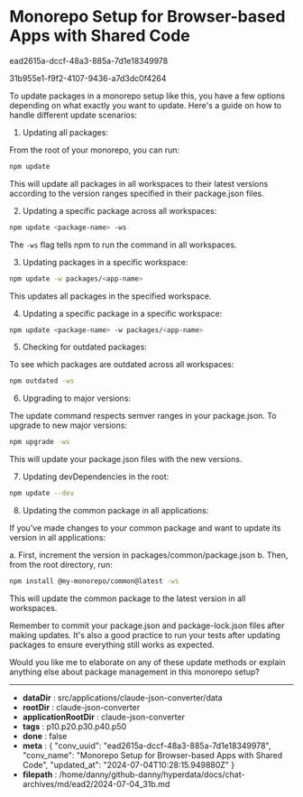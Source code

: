 # Monorepo Setup for Browser-based Apps with Shared Code

ead2615a-dccf-48a3-885a-7d1e18349978

31b955e1-f9f2-4107-9436-a7d3dc0f4264

 To update packages in a monorepo setup like this, you have a few options depending on what exactly you want to update. Here's a guide on how to handle different update scenarios:

1. Updating all packages:

From the root of your monorepo, you can run:

```bash
npm update
```

This will update all packages in all workspaces to their latest versions according to the version ranges specified in their package.json files.

2. Updating a specific package across all workspaces:

```bash
npm update <package-name> -ws
```

The `-ws` flag tells npm to run the command in all workspaces.

3. Updating packages in a specific workspace:

```bash
npm update -w packages/<app-name>
```

This updates all packages in the specified workspace.

4. Updating a specific package in a specific workspace:

```bash
npm update <package-name> -w packages/<app-name>
```

5. Checking for outdated packages:

To see which packages are outdated across all workspaces:

```bash
npm outdated -ws
```

6. Upgrading to major versions:

The update command respects semver ranges in your package.json. To upgrade to new major versions:

```bash
npm upgrade -ws
```

This will update your package.json files with the new versions.

7. Updating devDependencies in the root:

```bash
npm update --dev
```

8. Updating the common package in all applications:

If you've made changes to your common package and want to update its version in all applications:

a. First, increment the version in packages/common/package.json
b. Then, from the root directory, run:

```bash
npm install @my-monorepo/common@latest -ws
```

This will update the common package to the latest version in all workspaces.

Remember to commit your package.json and package-lock.json files after making updates. It's also a good practice to run your tests after updating packages to ensure everything still works as expected.

Would you like me to elaborate on any of these update methods or explain anything else about package management in this monorepo setup?

---

* **dataDir** : src/applications/claude-json-converter/data
* **rootDir** : claude-json-converter
* **applicationRootDir** : claude-json-converter
* **tags** : p10.p20.p30.p40.p50
* **done** : false
* **meta** : {
  "conv_uuid": "ead2615a-dccf-48a3-885a-7d1e18349978",
  "conv_name": "Monorepo Setup for Browser-based Apps with Shared Code",
  "updated_at": "2024-07-04T10:28:15.949880Z"
}
* **filepath** : /home/danny/github-danny/hyperdata/docs/chat-archives/md/ead2/2024-07-04_31b.md
